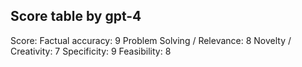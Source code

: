 ## Score table by gpt-4
Score: 
Factual accuracy: 9
Problem Solving / Relevance: 8
Novelty / Creativity: 7
Specificity: 9
Feasibility: 8